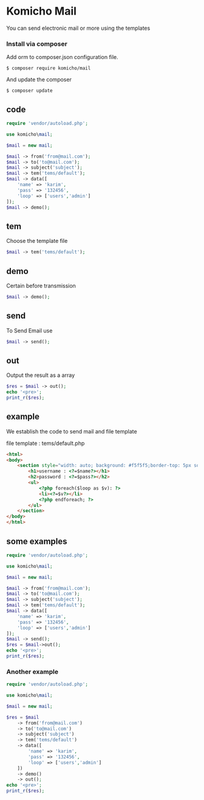 # Komicho Mail
You can send electronic mail or more using the templates

### Install via composer

Add orm to composer.json configuration file.
```
$ composer require komicho/mail
```

And update the composer
```
$ composer update
```
    
## code
```php
require 'vendor/autoload.php';

use komicho\mail;

$mail = new mail;

$mail -> from('from@mail.com');
$mail -> to('to@mail.com');
$mail -> subject('subject');
$mail -> tem('tems/default');
$mail -> data([
    'name' => 'karim',
    'pass' => '132456',
    'loop' => ['users','admin']
]);
$mail -> demo();
```

## tem
Choose the template file
```php
$mail -> tem('tems/default');
```
    
## demo
Certain before transmission
```php
$mail -> demo();
```
    
## send
To Send Email use
```php
$mail -> send();
```

## out
Output the result as a array
```php
$res = $mail -> out();
echo '<pre>';
print_r($res);
```
    
## example
We establish the code to send mail and file template

file template : tems/default.php
```html
<html>
<body>
    <section style="width: auto; background: #f5f5f5;border-top: 5px solid #09c; padding: 25px;">
        <h1>username : <?=$name?></h1>
        <h2>password : <?=$pass?></h2>
        <ul>
            <?php foreach($loop as $v): ?>
            <li><?=$v?></li>
            <?php endforeach; ?>
        </ul>
    </section>
</body>
</html>
```

## some examples
```php
require 'vendor/autoload.php';

use komicho\mail;

$mail = new mail;

$mail -> from('from@mail.com');
$mail -> to('to@mail.com');
$mail -> subject('subject');
$mail -> tem('tems/default');
$mail -> data([
    'name' => 'karim',
    'pass' => '132456',
    'loop' => ['users','admin']
]);
$mail -> send();
$res = $mail->out();
echo '<pre>';
print_r($res);
```
### Another example
```php
require 'vendor/autoload.php';

use komicho\mail;

$mail = new mail;

$res = $mail
    -> from('from@mail.com')
    -> to('to@mail.com')
    -> subject('subject')
    -> tem('tems/default')
    -> data([
        'name' => 'karim',
        'pass' => '132456',
        'loop' => ['users','admin']
    ])
    -> demo()
    -> out();
echo '<pre>';
print_r($res);
```